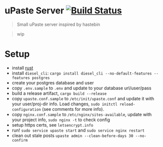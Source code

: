 # uPaste Server [![Build Status](https://travis-ci.org/jaemk/upaste-server.svg?branch=master)](https://travis-ci.org/jaemk/upaste-server)

> Small uPaste server inspired by hastebin

> wip

# Setup

* install [rust](https://rustup.rs/)
* install `diesel_cli`: `cargo install diesel_cli --no-default-features --features postgres`
* create your postgres database and user
* copy `.env.sample` to `.env` and update to your database url/user/pass
* build a release artifact, `cargo build --release`
* copy `upaste.conf.sample` to `/etc/init/upaste.conf` and update it with your user/proj-dir info. Load changes, `sudo initctl reload-configuration` (see comments for more info).
* copy `nginx.conf.sample` to `/etc/nginx/sites-available`, update with your project info, `sudo nginx -t` to check config
* setup https certs, see `letsencrypt.info`
* run! `sudo service upaste start` and `sudo service nginx restart`
* clean out stale posts `upaste admin --clean-before-days 30 --no-confirm`
